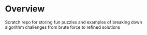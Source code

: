 # Overview

Scratch repo for storing fun puzzles and examples of breaking down algorithm challenges from brute force to refined solutions
